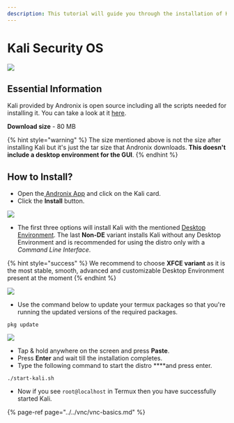```yaml
---
description: This tutorial will guide you through the installation of Kali Security OS
---
```


# Kali Security OS

![](../../.gitbook/assets/kali_banner.png)

## Essential Information

Kali provided by Andronix is open source including all the scripts needed for installing it. You can take a look at it [here](https://github.com/AndronixApp/AndronixOrigin).

**Download size** - 80 MB

{% hint style="warning" %}
The size mentioned above is not the size after installing Kali but it's just the tar size that Andronix downloads. **This doesn't include a desktop environment for the GUI**.
{% endhint %}

## How to Install?

* Open the[ Andronix App](https://andronix.app/) and click on the Kali card.
* Click the **Install** button.

![](../../.gitbook/assets/kali.png)

* The first three options will install Kali with the mentioned [Desktop Environment](https://en.wikipedia.org/wiki/Desktop_environment). The last **Non-DE** variant installs Kali without any Desktop Environment and is recommended for using the distro only with a _Command Line Interface_.

{% hint style="success" %}
We recommend to choose **XFCE variant** as it is the most stable, smooth, advanced and customizable Desktop Environment present at the moment
{% endhint %}

![](../../.gitbook/assets/kali_install_sheet.png)

* Use the command below to update your termux packages so that you're running the updated versions of the required packages.

```text
pkg update
```

![](../../.gitbook/assets/termux-1.png)

* Tap & hold anywhere on the screen and press **Paste**.
* Press **Enter** and wait till the installation completes. 
* Type the following command to start the distro ****and press enter.

```text
./start-kali.sh
```

* Now if you see `root@localhost` in Termux then you have successfully started Kali.

{% page-ref page="../../vnc/vnc-basics.md" %}


